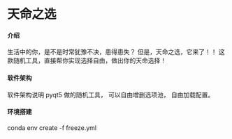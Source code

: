 # 天命之选

#### 介绍
生活中的你，是不是时常犹豫不决，患得患失？
但是，天命之选，它来了！！
这款随机工具，直接帮你实现选择自由，做出你的天命选择！

#### 软件架构
软件架构说明
pyqt5 做的随机工具， 可以自由增删选项池， 自由加载配置。

#### 环境搭建
conda env create -f freeze.yml

